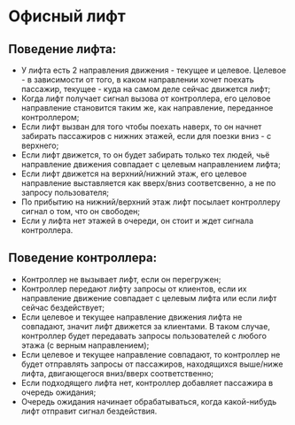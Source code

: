 # Офисный лифт
 ##  Поведение лифта:
 * У лифта есть 2 направления движения - текущее и целевое. Целевое - в зависимости от того, в каком направлении хочет поехать пассажир, текущее - куда на самом деле сейчас движется лифт;
* Когда лифт получает сигнал вызова от контроллера, его целовое направление становится таким же, как направление, переданное контроллером;
* Если лифт вызван для того чтобы поехать наверх, то он начнет забирать пассажиров с нижних этажей, если для поезки вниз - с верхнего;
* Если лифт движется, то он будет забирать только тех людей, чьё направление движения совпадает с целевым направлением лифта;
* Если лифт движется на верхний/нижний этаж, его целевое направление выставляется как вверх/вниз соответсвенно, а не по запросу пользователя; 
* По прибытию на нижний/верхний этаж лифт посылает контроллеру сигнал о том, что он свободен;
* Если у лифта нет этажей в очереди, он стоит и ждет сигнала контроллера. 
## Поведение контроллера:
* Контроллер не вызывает лифт, если он перегружен;
* Контроллер передают лифту запросы от клиентов, если их направление движение совпадает с целевым лифта или если лифт сейчас бездействует;
* Если целевое и текущее направление движения лифта не совпадают, значит лифт движется за клиентами. В таком случае, контроллер будет передавать запросы пользователей с любого этажа (с верным направлением);
* Если целевое и текущее направление совпадают, то контроллер не будет отправлять запросы от пассажиров, находящихся выше/ниже лифта, двигающегося вниз/вверх соответственно;
* Если подходящего лифта нет, контроллер добавляет пассажира в очередь ожидания;
* Очередь ожидания начинает обрабатываться, когда какой-нибудь лифт отправит сигнал бездействия.
